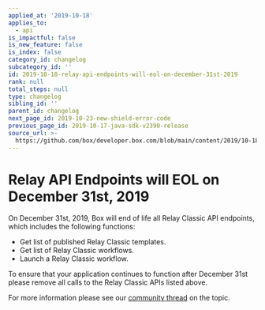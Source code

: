 ```yaml
---
applied_at: '2019-10-18'
applies_to:
  - api
is_impactful: false
is_new_feature: false
is_index: false
category_id: changelog
subcategory_id: ''
id: 2019-10-18-relay-api-endpoints-will-eol-on-december-31st-2019
rank: null
total_steps: null
type: changelog
sibling_id: ''
parent_id: changelog
next_page_id: 2019-10-23-new-shield-error-code
previous_page_id: 2019-10-17-java-sdk-v2390-release
source_url: >-
  https://github.com/box/developer.box.com/blob/main/content/2019/10-18-relay-api-endpoints-will-eol-on-december-31st-2019.md
---
```

# Relay API Endpoints will EOL on December 31st, 2019

On December 31st, 2019, Box will end of life all Relay Classic API endpoints,
which includes the following functions:

* Get list of published Relay Classic templates.
* Get list of Relay Classic workflows.
* Launch a Relay Classic workflow.

To ensure that your application continues to function after December 31st
please remove all calls to the Relay Classic APIs listed above.

For more information please see our
[community thread](https://community.box.com/t5/Platform-and-Development-Forum/Relay-Classic-APIs-to-EOL-on-December-31st-2019/m-p/77729#M7276)
on the topic.